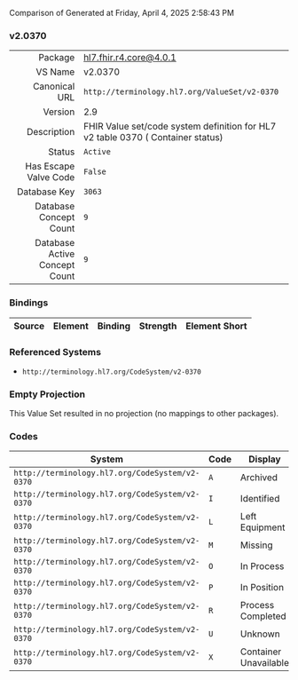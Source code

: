 Comparison of 
Generated at Friday, April 4, 2025 2:58:43 PM

### v2.0370

|      |     |
| ---: | --- |
| Package | hl7.fhir.r4.core@4.0.1 |
| VS Name | v2.0370 |
| Canonical URL | `http://terminology.hl7.org/ValueSet/v2-0370` |
| Version | 2.9 |
| Description | FHIR Value set/code system definition for HL7 v2 table 0370 ( Container status) |
| Status | `Active` |
| Has Escape Valve Code | `False` |
| Database Key | `3063` |
| Database Concept Count | `9` |
| Database Active Concept Count | `9` |
### Bindings

| Source | Element | Binding | Strength | Element Short |
| ------ | ------- | ------- | -------- | ------------- |

### Referenced Systems

* `http://terminology.hl7.org/CodeSystem/v2-0370`
### Empty Projection

This Value Set resulted in no projection (no mappings to other packages).

### Codes

| System | Code | Display |
| ------ | ---- | ------- |
| `http://terminology.hl7.org/CodeSystem/v2-0370` | `A` | Archived |
| `http://terminology.hl7.org/CodeSystem/v2-0370` | `I` | Identified |
| `http://terminology.hl7.org/CodeSystem/v2-0370` | `L` | Left Equipment |
| `http://terminology.hl7.org/CodeSystem/v2-0370` | `M` | Missing |
| `http://terminology.hl7.org/CodeSystem/v2-0370` | `O` | In Process |
| `http://terminology.hl7.org/CodeSystem/v2-0370` | `P` | In Position |
| `http://terminology.hl7.org/CodeSystem/v2-0370` | `R` | Process Completed |
| `http://terminology.hl7.org/CodeSystem/v2-0370` | `U` | Unknown |
| `http://terminology.hl7.org/CodeSystem/v2-0370` | `X` | Container Unavailable |
